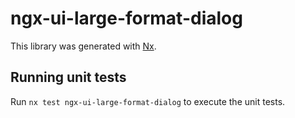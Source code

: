 # ngx-ui-large-format-dialog

This library was generated with [Nx](https://nx.dev).

## Running unit tests

Run `nx test ngx-ui-large-format-dialog` to execute the unit tests.
